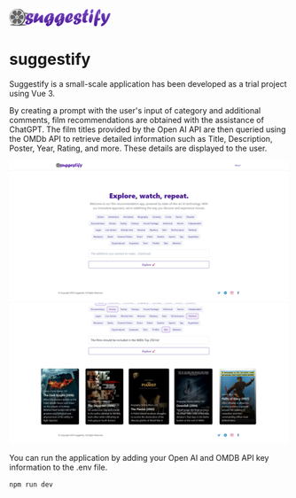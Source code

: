 ![alt text](https://github.com/emrekilic7/suggestify/blob/master/src/assets/img/suggestify-logo-2.png?raw=true)
# suggestify

Suggestify is a small-scale application has been developed as a trial project using Vue 3.

By creating a prompt with the user's input of category and additional comments, film recommendations are obtained with the assistance of ChatGPT. The film titles provided by the Open AI API are then queried using the OMDb API to retrieve detailed information such as Title, Description, Poster, Year, Rating, and more. These details are displayed to the user.

![alt text](https://github.com/emrekilic7/suggestify/blob/master/src/assets/img/image-1.jpg?raw=true)
![alt text](https://github.com/emrekilic7/suggestify/blob/master/src/assets/img/image-2.jpg?raw=true)

You can run the application by adding your Open AI and OMDB API key information to the .env file.

```sh
npm run dev
```